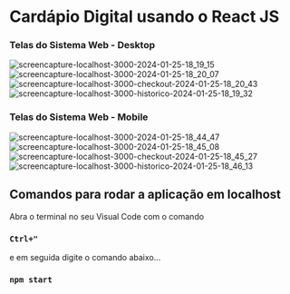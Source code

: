 # Cardápio Digital usando o React JS

### Telas do Sistema Web - Desktop
![screencapture-localhost-3000-2024-01-25-18_19_15](https://github.com/breenocunha/food-cardapio-digital-react/assets/154290956/615c738a-e6f4-4dde-be70-3963d4b6adc5)
![screencapture-localhost-3000-2024-01-25-18_20_07](https://github.com/breenocunha/food-cardapio-digital-react/assets/154290956/2a3005c8-68ac-43ea-9351-6f456e5503e5)
![screencapture-localhost-3000-checkout-2024-01-25-18_20_43](https://github.com/breenocunha/food-cardapio-digital-react/assets/154290956/44cc3827-b9f4-4ed6-b147-dd9e25f1a829)
![screencapture-localhost-3000-historico-2024-01-25-18_19_32](https://github.com/breenocunha/food-cardapio-digital-react/assets/154290956/a1917410-15b6-4ba8-8a99-bfcdf6146460)

### Telas do Sistema Web - Mobile
![screencapture-localhost-3000-2024-01-25-18_44_47](https://github.com/breenocunha/food-cardapio-digital-react/assets/154290956/64c1b523-90d2-4b8e-86db-4dab36062462)
![screencapture-localhost-3000-2024-01-25-18_45_08](https://github.com/breenocunha/food-cardapio-digital-react/assets/154290956/2e994685-1c47-4e28-8a91-38e8d958fdfd)
![screencapture-localhost-3000-checkout-2024-01-25-18_45_27](https://github.com/breenocunha/food-cardapio-digital-react/assets/154290956/c6e7f8e4-31e4-4276-ad9c-3cbc232c4004)
![screencapture-localhost-3000-historico-2024-01-25-18_46_13](https://github.com/breenocunha/food-cardapio-digital-react/assets/154290956/71458bfb-1b02-4700-9ce1-7cf827ec36b2)

## Comandos para rodar a aplicação em localhost

Abra o terminal no seu Visual Code com o comando
### `Ctrl+"`
e em seguida digite o comando abaixo...
### `npm start`


